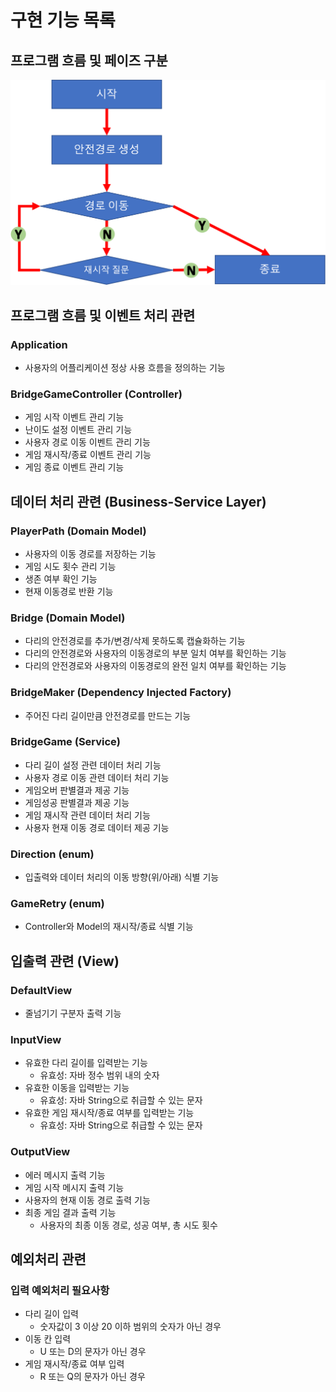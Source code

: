 # 구현 기능 목록

## 프로그램 흐름 및 페이즈 구분

![프로그램 흐름 및 페이즈 구분 그림](./process.png)

## 프로그램 흐름 및 이벤트 처리 관련

### Application 

- 사용자의 어플리케이션 정상 사용 흐름을 정의하는 기능

### BridgeGameController (Controller)

- 게임 시작 이벤트 관리 기능
- 난이도 설정 이벤트 관리 기능
- 사용자 경로 이동 이벤트 관리 기능
- 게임 재시작/종료 이벤트 관리 기능
- 게임 종료 이벤트 관리 기능

## 데이터 처리 관련 (Business-Service Layer)

### PlayerPath (Domain Model)
- 사용자의 이동 경로를 저장하는 기능
- 게임 시도 횟수 관리 기능
- 생존 여부 확인 기능
- 현재 이동경로 반환 기능

### Bridge (Domain Model)
- 다리의 안전경로를 추가/변경/삭제 못하도록 캡슐화하는 기능
- 다리의 안전경로와 사용자의 이동경로의 부분 일치 여부를 확인하는 기능
- 다리의 안전경로와 사용자의 이동경로의 완전 일치 여부를 확인하는 기능

### BridgeMaker (Dependency Injected Factory)

- 주어진 다리 길이만큼 안전경로를 만드는 기능

### BridgeGame (Service)

- 다리 길이 설정 관련 데이터 처리 기능
- 사용자 경로 이동 관련 데이터 처리 기능
- 게임오버 판별결과 제공 기능
- 게임성공 판별결과 제공 기능
- 게임 재시작 관련 데이터 처리 기능
- 사용자 현재 이동 경로 데이터 제공 기능

### Direction (enum)

- 입출력와 데이터 처리의 이동 방향(위/아래) 식별 기능

### GameRetry (enum)

- Controller와 Model의 재시작/종료 식별 기능

## 입출력 관련 (View)

### DefaultView

- 줄넘기기 구분자 출력 기능

### InputView

- 유효한 다리 길이를 입력받는 기능
  - 유효성: 자바 정수 범위 내의 숫자
- 유효한 이동을 입력받는 기능
  - 유효성: 자바 String으로 취급할 수 있는 문자
- 유효한 게임 재시작/종료 여부를 입력받는 기능
  - 유효성: 자바 String으로 취급할 수 있는 문자

### OutputView

- 에러 메시지 출력 기능
- 게임 시작 메시지 출력 기능
- 사용자의 현재 이동 경로 출력 기능
- 최종 게임 결과 출력 기능
    - 사용자의 최종 이동 경로, 성공 여부, 총 시도 횟수

## 예외처리 관련

### 입력 예외처리 필요사항

- 다리 길이 입력
    - 숫자값이 3 이상 20 이하 범위의 숫자가 아닌 경우
- 이동 칸 입력
    - U 또는 D의 문자가 아닌 경우
- 게임 재시작/종료 여부 입력
    - R 또는 Q의 문자가 아닌 경우

